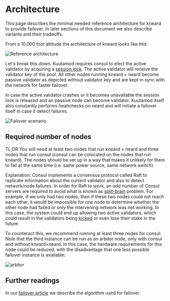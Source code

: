 # Architecture

This page describes the minimal needed reference architecture for kneard to provide failover.
In later sections of this document we also describe variants and their tradeoffs.

From a 10,000 foot altitude the architecture of kneard looks like this:

![Reference architecture](reference-architecture.png)

Let's break this down. Kuutamod requires consul to elect the active validator by
acquiring a [session
lock](https://www.consul.io/docs/dynamic-app-config/sessions). The active
validator will receive the validator key of the pool. All other nodes running
kneard + neard become passive validator as depicted without validator key and
are kept in sync with the network for faster failover.

In case the active validator crashes or it becomes unavailable the session lock
is released and an passive node can become validator. Kuutamod itself also
constantly performs healtchecks on neard and will initiate a failover itself in
case it detect failures.

![Failover scenario](failover.png)

## Required number of nodes

TL;DR You will need at least two nodes that run kneard + neard and three nodes
that run consul (consul can be colocated on the nodes that run kneard).
The nodes should be set up in a way that makes it unlikely for them to fail at
the same time (i.e. same power source, same network switch)

Explanation: Consul implements a consensus protocol called Raft to replicate
information about the current validator and also to detect network/node
failures. In order for Raft to work, an odd number of Consul servers are
required to avoid what is known as
[split-brain](<https://en.wikipedia.org/wiki/Split-brain_(computing)>) problem.
For example, if we only had two nodes, then if these two nodes could not reach
each other, it would be impossible for one node to determine whether the other
node had failed or only the intervening network was not working. In this case,
the system could end up allowing two active validators, which could result in
the validators being [kicked](https://nomicon.io/BlockchainLayer/EpochManager/Staking) or even lose
their stake in the future.

To counteract this, we recommend running at least three nodes for consul. Note
that the third instance can be run as an arbitor node, only with consul and
without kneard+neard. In this case, the hardware requirements for this node
could be reduced, with the disadvantage that one less possible failover instance
is available:

![arbitor](arbitor.png)

## Further readings

In our [failover article](failover-algorithm.md) we describe the algorithm used for failover.
